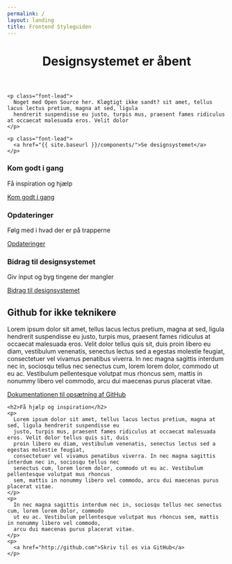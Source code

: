 ```yaml
---
permalink: /
layout: landing
title: Frontend Styleguiden
---
```


<div class="row">
  <div class="col-12 styleguide-content content">
    <header>
      <h1>Designsystemet er åbent</h1>
    </header>
    
    <p class="font-lead">
      Noget med Open Source her. Kløgtigt ikke sandt? sit amet, tellus lacus lectus pretium, magna at sed, ligula
      hendrerit suspendisse eu justo, turpis mus, praesent fames ridiculus at occaecat malesuada eros. Velit dolor
    </p>

    <p class="font-lead">
      <a href="{{ site.baseurl }}/components/">Se designsystemet</a>
    </p>
  </div>
  <div class="md-col-4">
    <div class="card card-medium">
        <div class="card-header">
            <h3>Kom godt i gang</h3>
            <p>Få inspiration og hjælp</p>
        </div>
        <div class="card-block card-content card-center">
          <div>
            <i class="mdi mdi-thumb-up-outline mdi-48px"></i>              
          </div>
        </div>
        <div class="card-action">
            <a href="{{ site.baseurl }}/getting-started/">Kom godt i gang</a>
        </div>
    </div>
  </div>
  <div class="md-col-4">
    <div class="card card-medium">
        <div class="card-header">
            <h3>Opdateringer</h3>
            <p>Følg med i hvad der er på trapperne</p>
        </div>
        <div class="card-block card-content card-center">
            <i class="mdi mdi-autorenew mdi-48px"></i>
        </div>
        <div class="card-action">
            <a href="{{ site.baseurl }}/whats-new/product-roadmap/">Opdateringer</a>
        </div>
    </div>
  </div>
  <div class="md-col-4">
    <div class="card card-medium">
        <div class="card-header">
            <h3>Bidrag til designsystemet</h3>
            <p>Giv input og byg tingene der mangler</p>
        </div>
        <div class="card-block card-content card-center">
            <i class="mdi mdi-source-branch mdi-48px"></i>
        </div>
        <div class="card-action">
            <a href="{{ site.baseurl }}/getting-started/bidrag-til-designsystemet/">Bidrag til designsystemet</a>
        </div>
    </div>
  </div>  

  <div class="col-8 styleguide-content content">
    <h2>
      Github for ikke teknikere
    </h2>
    <p>
      Lorem ipsum dolor sit amet, tellus lacus lectus pretium, magna at sed, ligula hendrerit suspendisse eu
      justo, turpis mus, praesent fames ridiculus at occaecat malesuada eros. Velit dolor tellus quis sit, duis
      proin libero eu diam, vestibulum venenatis, senectus lectus sed a egestas molestie feugiat,
      consectetuer vel vivamus penatibus viverra. In nec magna sagittis interdum nec in, sociosqu tellus nec
      senectus cum, lorem lorem dolor, commodo ut eu ac. Vestibulum pellentesque volutpat mus rhoncus
      sem, mattis in nonummy libero vel commodo, arcu dui maecenas purus placerat vitae.
    </p>
    <p>
      <a href="http://github.com">Dokumentationen til opsætning af GitHub</a>
    </p>
  
    <h2>Få hjælp og inspiration</h2>
    <p>
      Lorem ipsum dolor sit amet, tellus lacus lectus pretium, magna at sed, ligula hendrerit suspendisse eu
      justo, turpis mus, praesent fames ridiculus at occaecat malesuada eros. Velit dolor tellus quis sit, duis
      proin libero eu diam, vestibulum venenatis, senectus lectus sed a egestas molestie feugiat,
      consectetuer vel vivamus penatibus viverra. In nec magna sagittis interdum nec in, sociosqu tellus nec
      senectus cum, lorem lorem dolor, commodo ut eu ac. Vestibulum pellentesque volutpat mus rhoncus
      sem, mattis in nonummy libero vel commodo, arcu dui maecenas purus placerat vitae.
    </p>
    <p>
      In nec magna sagittis interdum nec in, sociosqu tellus nec senectus cum, lorem lorem dolor, commodo
      ut eu ac. Vestibulum pellentesque volutpat mus rhoncus sem, mattis in nonummy libero vel commodo,
      arcu dui maecenas purus placerat vitae.
    </p>
    <p>
      <a href="http://github.com">Skriv til os via GitHub</a>     
    </p>
  </div>
</div>







